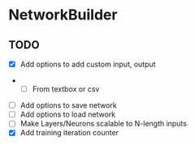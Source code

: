 # NetworkBuilder

## TODO
- [x] Add options to add custom input, output
- - [ ] From textbox or csv
- [ ] Add options to save network
- [ ] Add options to load network
- [ ] Make Layers/Neurons scalable to N-length inputs
- [x] Add training iteration counter

